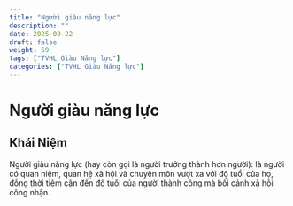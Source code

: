 ```yaml
---
title: "Người giàu năng lực"
description: ""
date: 2025-09-22
draft: false
weight: 59
tags: ["TVHL Giàu Năng lực"]
categories: ["TVHL Giàu Năng lực"]
---
```


# Người giàu năng lực

<!-- **Mã:** 
**Nhóm:**  -->

## Khái Niệm

Người giàu năng lực (hay còn gọi là người trưởng thành hơn người): là người có quan niệm, quan hệ xã hội và chuyên môn vượt xa với độ tuổi của họ, đồng thời tiệm cận đến độ tuổi của người thành công mà bối cảnh xã hội công nhận.
